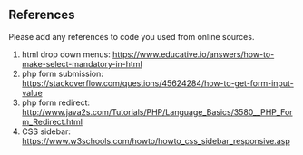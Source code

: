 ## References

<p> Please add any references to code you used from online sources. </p>

1. html drop down menus: https://www.educative.io/answers/how-to-make-select-mandatory-in-html
2. php form submission: https://stackoverflow.com/questions/45624284/how-to-get-form-input-value
3. php form redirect: http://www.java2s.com/Tutorials/PHP/Language_Basics/3580__PHP_Form_Redirect.html
4. CSS sidebar: https://www.w3schools.com/howto/howto_css_sidebar_responsive.asp